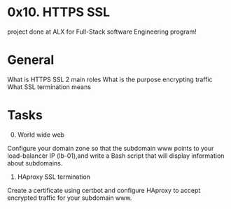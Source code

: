0x10. HTTPS SSL
===============

project done at ALX for Full-Stack software Engineering program!

General
========

What is HTTPS SSL 2 main roles
What is the purpose encrypting traffic
What SSL termination means

Tasks
=====

0. World wide web

Configure your domain zone so that the subdomain www points to your load-balancer IP (lb-01),and write a Bash script that will display information about subdomains.

1. HAproxy SSL termination

Create a certificate using certbot and configure HAproxy to accept encrypted traffic for your subdomain www.
